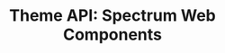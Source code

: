 ---
layout: api.njk
title: 'Theme API: Spectrum Web Components'
displayName: Theme
componentName: theme
tags:
  - component-api
---